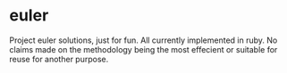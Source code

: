 euler
=====

Project euler solutions, just for fun.
All currently implemented in ruby.
No claims made on the methodology being the most effecient or suitable for reuse for another purpose.
